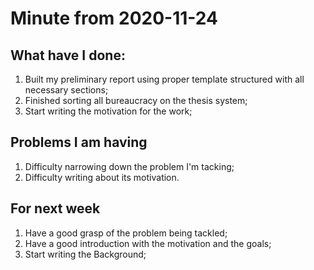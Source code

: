 # Minute from 2020-11-24

## What have I done:

1. Built my preliminary report using proper template structured with all necessary sections;
2. Finished sorting all bureaucracy on the thesis system;
3. Start writing the motivation for the work;

## Problems I am having

1. Difficulty narrowing down the problem I'm tacking;
2. Difficulty writing about its motivation.

## For next week

1. Have a good grasp of the problem being tackled;
2. Have a good introduction with the motivation and the goals;
3. Start writing the Background;

